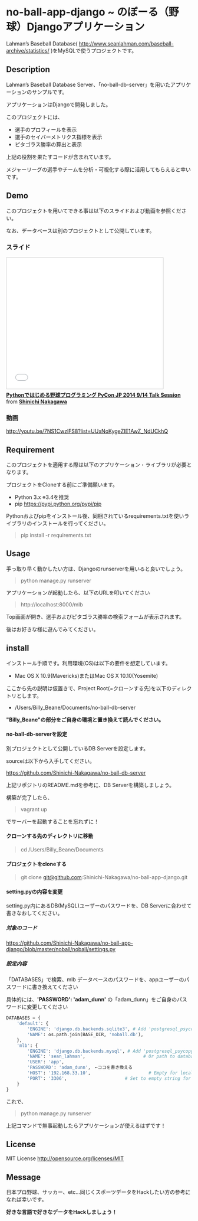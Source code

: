 no-ball-app-django ~ のぼーる（野球）Djangoアプリケーション
=================

Lahman’s Baseball Database( http://www.seanlahman.com/baseball-archive/statistics/ )をMySQLで使うプロジェクトです。

## Description

Lahman’s Baseball Database Server、「no-ball-db-server」を用いたアプリケーションのサンプルです。

アプリケーションはDjangoで開発しました。	

このプロジェクトには、

 * 選手のプロフィールを表示
 * 選手のセイバーメトリクス指標を表示	
 * ピタゴラス勝率の算出と表示

上記の役割を果たすコードが含まれています。

メジャーリーグの選手やチームを分析・可視化する際に活用してもらえると幸いです。

## Demo

このプロジェクトを用いてできる事は以下のスライドおよび動画を参照ください。

なお、データベースは別のプロジェクトとして公開しています。

### スライド
<iframe src="//www.slideshare.net/slideshow/embed_code/39061157" width="425" height="355" frameborder="0" marginwidth="0" marginheight="0" scrolling="no" style="border:1px solid #CCC; border-width:1px; margin-bottom:5px; max-width: 100%;" allowfullscreen> </iframe> <div style="margin-bottom:5px"> <strong> <a href="//www.slideshare.net/shinyorke/python-39061157" title="Pythonではじめる野球プログラミング PyCon JP 2014 9/14 Talk Session" target="_blank">Pythonではじめる野球プログラミング PyCon JP 2014 9/14 Talk Session</a> </strong> from <strong><a href="//www.slideshare.net/shinyorke" target="_blank">Shinichi Nakagawa</a></strong> </div>

### 動画
http://youtu.be/7NS1CwzlFS8?list=UUxNoKygeZIE1AwZ_NdUCkhQ

## Requirement

このプロジェクトを適用する際は以下のアプリケーション・ライブラリが必要となります。

プロジェクトをCloneする前にご準備願います。

 * Python 3.x ※3.4を推奨 
 * pip https://pypi.python.org/pypi/pip

 Pythonおよびpipをインストール後、同梱されているrequirements.txtを使いライブラリのインストールを行ってください。

> pip install -r requirements.txt

## Usage

手っ取り早く動かしたい方は、Djangoのrunserverを用いると良いでしょう。

> python manage.py runserver

アプリケーションが起動したら、以下のURLを叩いてください

> http://localhost:8000/mlb

Top画面が開き、選手およびピタゴラス勝率の検索フォームが表示されます。

後はお好きな様に遊んでみてください。

## install

インストール手順です。利用環境(OS)は以下の要件を想定しています。

 * Mac OS X 10.9(Mavericks)またはMac OS X 10.10(Yosemite)

ここから先の説明は仮置きで、Project Root(=クローンする先)を以下のディレクトリとします。

 * /Users/Billy_Beane/Documents/no-ball-db-server

__"Billy_Beane"の部分をご自身の環境と置き換えて読んでください。__

#### no-ball-db-serverを設定

別プロジェクトとして公開しているDB Serverを設定します。

sourceは以下から入手してください。

https://github.com/Shinichi-Nakagawa/no-ball-db-server

上記リポジトリのREADME.mdを参考に、DB Serverを構築しましょう。

構築が完了したら、

> vagrant up

でサーバーを起動することを忘れずに！

#### クローンする先のディレクトリに移動

> cd /Users/Billy_Beane/Documents

#### プロジェクトをcloneする

> git clone git@github.com:Shinichi-Nakagawa/no-ball-app-django.git

#### setting.pyの内容を変更

setting.py内にあるDB(MySQL)ユーザーのパスワードを、DB Serverに合わせて書きなおしてください。

##### 対象のコード

https://github.com/Shinichi-Nakagawa/no-ball-app-django/blob/master/noball/noball/settings.py

##### 設定内容

「DATABASES」で検索、mlb データベースのパスワードを、appユーザーのパスワードに書き換えてください

具体的には、**'PASSWORD': 'adam_dunn'** の「adam_dunn」をご自身のパスワードに変更してください

``` python setting.py
DATABASES = {
    'default': {
        'ENGINE': 'django.db.backends.sqlite3', # Add 'postgresql_psycopg2', 'mysql', 'sqlite3' or 'oracle'.
        'NAME': os.path.join(BASE_DIR, 'noball.db'),                      # Or path to database file if using sqlite3.
    },
    'mlb': {
        'ENGINE': 'django.db.backends.mysql', # Add 'postgresql_psycopg2', 'mysql', 'sqlite3' or 'oracle'.
        'NAME': 'sean_lahman',                      # Or path to database file if using sqlite3.
        'USER': 'app',
        'PASSWORD': 'adam_dunn',　←ココを書き換える
        'HOST': '192.168.33.10',                      # Empty for localhost through domain sockets or '127.0.0.1' for localhost through TCP.
        'PORT': '3306',                      # Set to empty string for default.
    }
}
```

これで、

> python manage.py runserver

上記コマンドで無事起動したらアプリケーションが使えるはずです！

## License

MIT License http://opensource.org/licenses/MIT

## Message

日本プロ野球、サッカー、etc...同じくスポーツデータをHackしたい方の参考になれば幸いです。

__好きな言語で好きなデータをHackしましょう！__
